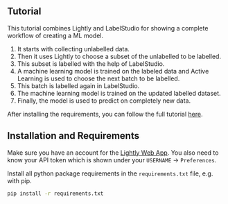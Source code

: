 ## Tutorial
This tutorial combines Lightly and LabelStudio for showing a complete workflow of creating a ML model.
1. It starts with collecting unlabelled data. 
2. Then it uses Lightly to choose a subset of the unlabelled to be labelled.
3. This subset is labelled with the help of LabelStudio.
4. A machine learning model is trained on the labeled data and Active Learning is used to choose the next batch to be labelled.
5. This batch is labelled again in LabelStudio.
6. The machine learning model is trained on the updated labelled dataset.
7. Finally, the model is used to predict on completely new data. 

After installing the requirements, you can follow the full tutorial [here](tutorial/tutorial.md).

## Installation and Requirements
Make sure you have an account for the [Lightly Web App](https://app.lightly.ai). 
You also need to know your API token which is shown under your `USERNAME` -> `Preferences`.

Install all python package requirements in the `requirements.txt` file, e.g. with pip.
```bash
pip install -r requirements.txt